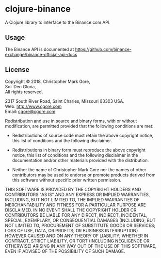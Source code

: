 # clojure-binance

A Clojure library to interface to the Binance.com API.

## Usage

The Binance API is documented at https://github.com/binance-exchange/binance-official-api-docs

## License

Copyright © 2018, Christopher Mark Gore,<br/>
Soli Deo Gloria,<br/>
All rights reserved.

2317 South River Road, Saint Charles, Missouri 63303 USA.<br/>
Web: http://www.cgore.com<br/>
Email: cgore@cgore.com

Redistribution and use in source and binary forms, with or without modification,
are permitted provided that the following conditions are met:

* Redistributions of source code must retain the above copyright notice, this
  list of conditions and the following disclaimer.

* Redistributions in binary form must reproduce the above copyright notice, this
  list of conditions and the following disclaimer in the documentation and/or
  other materials provided with the distribution.

* Neither the name of Christopher Mark Gore nor the names of other contributors
  may be used to endorse or promote products derived from this software without
  specific prior written permission.

THIS SOFTWARE IS PROVIDED BY THE COPYRIGHT HOLDERS AND CONTRIBUTORS "AS IS" AND
ANY EXPRESS OR IMPLIED WARRANTIES, INCLUDING, BUT NOT LIMITED TO, THE IMPLIED
WARRANTIES OF MERCHANTABILITY AND FITNESS FOR A PARTICULAR PURPOSE ARE
DISCLAIMED. IN NO EVENT SHALL THE COPYRIGHT HOLDER OR CONTRIBUTORS BE LIABLE FOR
ANY DIRECT, INDIRECT, INCIDENTAL, SPECIAL, EXEMPLARY, OR CONSEQUENTIAL DAMAGES
(INCLUDING, BUT NOT LIMITED TO, PROCUREMENT OF SUBSTITUTE GOODS OR SERVICES;
LOSS OF USE, DATA, OR PROFITS; OR BUSINESS INTERRUPTION) HOWEVER CAUSED AND ON
ANY THEORY OF LIABILITY, WHETHER IN CONTRACT, STRICT LIABILITY, OR TORT
(INCLUDING NEGLIGENCE OR OTHERWISE) ARISING IN ANY WAY OUT OF THE USE OF THIS
SOFTWARE, EVEN IF ADVISED OF THE POSSIBILITY OF SUCH DAMAGE.

